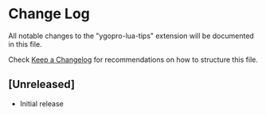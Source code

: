 # Change Log

All notable changes to the "ygopro-lua-tips" extension will be documented in this file.

Check [Keep a Changelog](http://keepachangelog.com/) for recommendations on how to structure this file.

## [Unreleased]

- Initial release